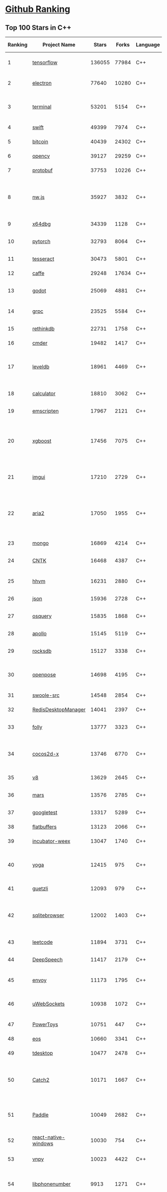 [Github Ranking](../README.md)
==========

## Top 100 Stars in C\+\+

| Ranking | Project Name | Stars | Forks | Language | Open Issues | Description | Last Commit |
| ------- | ------------ | ----- | ----- | -------- | ----------- | ----------- | ----------- |
| 1 | [tensorflow](https://github.com/tensorflow/tensorflow) | 136055 | 77984 | C++ | 2880 | An Open Source Machine Learning Framework for Everyone | 2019-10-17T10:50:39Z |
| 2 | [electron](https://github.com/electron/electron) | 77640 | 10280 | C++ | 1153 | :electron: Build cross-platform desktop apps with JavaScript, HTML, and CSS | 2019-10-17T10:26:50Z |
| 3 | [terminal](https://github.com/microsoft/terminal) | 53201 | 5154 | C++ | 746 | The new Windows Terminal, and the original Windows console host - all in the same place! | 2019-10-17T09:39:02Z |
| 4 | [swift](https://github.com/apple/swift) | 49399 | 7974 | C++ | 604 | The Swift Programming Language | 2019-10-17T10:39:19Z |
| 5 | [bitcoin](https://github.com/bitcoin/bitcoin) | 40439 | 24302 | C++ | 1004 | Bitcoin Core integration/staging tree | 2019-10-17T10:41:56Z |
| 6 | [opencv](https://github.com/opencv/opencv) | 39127 | 29259 | C++ | 1802 | Open Source Computer Vision Library | 2019-10-17T10:46:07Z |
| 7 | [protobuf](https://github.com/protocolbuffers/protobuf) | 37753 | 10226 | C++ | 749 | Protocol Buffers - Google's data interchange format | 2019-10-16T18:43:40Z |
| 8 | [nw.js](https://github.com/nwjs/nw.js) | 35927 | 3832 | C++ | 742 | Call all Node.js modules directly from DOM/WebWorker and enable a new way of writing applications with all Web technologies. | 2019-10-16T08:26:25Z |
| 9 | [x64dbg](https://github.com/x64dbg/x64dbg) | 34339 | 1128 | C++ | 352 | An open-source x64/x32 debugger for windows. | 2019-10-15T13:40:31Z |
| 10 | [pytorch](https://github.com/pytorch/pytorch) | 32793 | 8064 | C++ | 4380 | Tensors and Dynamic neural networks in Python with strong GPU acceleration | 2019-10-17T10:58:52Z |
| 11 | [tesseract](https://github.com/tesseract-ocr/tesseract) | 30473 | 5801 | C++ | 232 | Tesseract Open Source OCR Engine (main repository) | 2019-10-16T13:30:26Z |
| 12 | [caffe](https://github.com/BVLC/caffe) | 29248 | 17634 | C++ | 1064 | Caffe: a fast open framework for deep learning. | 2019-10-01T08:27:42Z |
| 13 | [godot](https://github.com/godotengine/godot) | 25069 | 4881 | C++ | 5680 | Godot Engine – Multi-platform 2D and 3D game engine | 2019-10-17T10:23:32Z |
| 14 | [grpc](https://github.com/grpc/grpc) | 23525 | 5584 | C++ | 885 | The C based gRPC (C++, Python, Ruby, Objective-C, PHP, C#) | 2019-10-17T07:14:14Z |
| 15 | [rethinkdb](https://github.com/rethinkdb/rethinkdb) | 22731 | 1758 | C++ | 1461 | The open-source database for the realtime web. | 2019-10-13T11:43:46Z |
| 16 | [cmder](https://github.com/cmderdev/cmder) | 19482 | 1417 | C++ | 23 | Lovely console emulator package for Windows | 2019-10-14T17:37:56Z |
| 17 | [leveldb](https://github.com/google/leveldb) | 18961 | 4469 | C++ | 123 | LevelDB is a fast key-value storage library written at Google that provides an ordered mapping from string keys to string values. | 2019-10-14T23:50:30Z |
| 18 | [calculator](https://github.com/microsoft/calculator) | 18810 | 3062 | C++ | 130 | Windows Calculator: A simple yet powerful calculator that ships with Windows | 2019-10-16T23:17:37Z |
| 19 | [emscripten](https://github.com/emscripten-core/emscripten) | 17967 | 2121 | C++ | 733 | Emscripten: An LLVM-to-Web Compiler | 2019-10-17T05:20:04Z |
| 20 | [xgboost](https://github.com/dmlc/xgboost) | 17456 | 7075 | C++ | 180 | Scalable, Portable and Distributed Gradient Boosting (GBDT, GBRT or GBM) Library,  for Python, R, Java, Scala, C++ and more. Runs on single machine, Hadoop, Spark, Flink and DataFlow | 2019-10-17T06:46:30Z |
| 21 | [imgui](https://github.com/ocornut/imgui) | 17210 | 2729 | C++ | 445 | Dear ImGui: Bloat-free Immediate Mode Graphical User interface for C++ with minimal dependencies | 2019-10-17T09:38:32Z |
| 22 | [aria2](https://github.com/aria2/aria2) | 17050 | 1955 | C++ | 625 | aria2 is a lightweight multi-protocol & multi-source, cross platform download utility operated in command-line. It supports HTTP/HTTPS, FTP, SFTP, BitTorrent and Metalink. | 2019-10-14T04:07:10Z |
| 23 | [mongo](https://github.com/mongodb/mongo) | 16869 | 4214 | C++ | 41 | The MongoDB Database | 2019-10-17T10:06:01Z |
| 24 | [CNTK](https://github.com/microsoft/CNTK) | 16468 | 4387 | C++ | 779 | Microsoft Cognitive Toolkit (CNTK), an open source deep-learning toolkit | 2019-10-14T17:06:12Z |
| 25 | [hhvm](https://github.com/facebook/hhvm) | 16231 | 2880 | C++ | 876 | A virtual machine for executing programs written in Hack. | 2019-10-17T06:57:20Z |
| 26 | [json](https://github.com/nlohmann/json) | 15936 | 2728 | C++ | 43 | JSON for Modern C++ | 2019-10-16T20:58:16Z |
| 27 | [osquery](https://github.com/osquery/osquery) | 15835 | 1868 | C++ | 604 | SQL powered operating system instrumentation, monitoring, and analytics. | 2019-10-17T08:22:23Z |
| 28 | [apollo](https://github.com/ApolloAuto/apollo) | 15145 | 5119 | C++ | 453 | An open autonomous driving platform | 2019-10-17T10:39:57Z |
| 29 | [rocksdb](https://github.com/facebook/rocksdb) | 15127 | 3338 | C++ | 397 | A library that provides an embeddable, persistent key-value store for fast storage. | 2019-10-17T03:55:28Z |
| 30 | [openpose](https://github.com/CMU-Perceptual-Computing-Lab/openpose) | 14698 | 4195 | C++ | 23 | OpenPose: Real-time multi-person keypoint detection library for body, face, hands, and foot estimation | 2019-10-17T00:41:48Z |
| 31 | [swoole-src](https://github.com/swoole/swoole-src) | 14548 | 2854 | C++ | 63 | 🚀 Coroutine-based concurrency library for PHP | 2019-10-17T06:26:38Z |
| 32 | [RedisDesktopManager](https://github.com/uglide/RedisDesktopManager) | 14041 | 2397 | C++ | 31 | :wrench: Cross-platform GUI management tool for Redis | 2019-10-17T10:27:28Z |
| 33 | [folly](https://github.com/facebook/folly) | 13777 | 3323 | C++ | 186 | An open-source C++ library developed and used at Facebook. | 2019-10-17T09:20:06Z |
| 34 | [cocos2d-x](https://github.com/cocos2d/cocos2d-x) | 13746 | 6770 | C++ | 1357 | Cocos2d-x is a suite of open-source, cross-platform, game-development tools used by millions of developers all over the world. | 2019-10-17T09:01:44Z |
| 35 | [v8](https://github.com/v8/v8) | 13629 | 2645 | C++ | 4 | The official mirror of the V8 Git repository | 2019-10-10T17:52:03Z |
| 36 | [mars](https://github.com/Tencent/mars) | 13576 | 2785 | C++ | 127 | Mars is a cross-platform network component  developed by WeChat. | 2019-10-16T12:28:35Z |
| 37 | [googletest](https://github.com/google/googletest) | 13317 | 5289 | C++ | 137 | Googletest - Google Testing and Mocking Framework | 2019-10-17T07:33:12Z |
| 38 | [flatbuffers](https://github.com/google/flatbuffers) | 13123 | 2066 | C++ | 237 | FlatBuffers: Memory Efficient Serialization Library | 2019-10-16T09:24:53Z |
| 39 | [incubator-weex](https://github.com/apache/incubator-weex) | 13047 | 1740 | C++ | 123 | Apache Weex (Incubating) | 2019-10-17T08:01:48Z |
| 40 | [yoga](https://github.com/facebook/yoga) | 12415 | 975 | C++ | 221 | Yoga is a cross-platform layout engine which implements Flexbox. Follow https://twitter.com/yogalayout for updates. | 2019-10-15T17:36:44Z |
| 41 | [guetzli](https://github.com/google/guetzli) | 12093 | 979 | C++ | 115 | Perceptual JPEG encoder | 2018-10-23T11:02:12Z |
| 42 | [sqlitebrowser](https://github.com/sqlitebrowser/sqlitebrowser) | 12002 | 1403 | C++ | 372 | Official home of the DB Browser for SQLite (DB4S) project. Previously known as "SQLite Database Browser" and "Database Browser for SQLite". Website at:  | 2019-10-10T13:50:22Z |
| 43 | [leetcode](https://github.com/haoel/leetcode) | 11894 | 3731 | C++ | 50 | LeetCode Problems' Solutions  | 2019-10-09T17:20:46Z |
| 44 | [DeepSpeech](https://github.com/mozilla/DeepSpeech) | 11417 | 2179 | C++ | 104 | A TensorFlow implementation of Baidu's DeepSpeech architecture | 2019-10-17T06:55:16Z |
| 45 | [envoy](https://github.com/envoyproxy/envoy) | 11173 | 1795 | C++ | 622 | Cloud-native high-performance edge/middle/service proxy | 2019-10-17T06:05:07Z |
| 46 | [uWebSockets](https://github.com/uNetworking/uWebSockets) | 10938 | 1072 | C++ | 17 | Simple, secure & standards compliant web I/O for the most demanding of applications | 2019-10-17T01:52:44Z |
| 47 | [PowerToys](https://github.com/microsoft/PowerToys) | 10751 | 447 | C++ | 334 | Windows system utilities to maximize productivity | 2019-10-16T16:54:09Z |
| 48 | [eos](https://github.com/EOSIO/eos) | 10660 | 3341 | C++ | 263 | An open source smart contract platform  | 2019-10-17T10:26:20Z |
| 49 | [tdesktop](https://github.com/telegramdesktop/tdesktop) | 10477 | 2478 | C++ | 1143 | Telegram Desktop messaging app | 2019-10-12T09:19:39Z |
| 50 | [Catch2](https://github.com/catchorg/Catch2) | 10171 | 1667 | C++ | 236 | A modern, C++-native, header-only, test framework for unit-tests, TDD and BDD - using C++11, C++14, C++17 and later (or C++03 on the Catch1.x branch) | 2019-10-17T09:21:31Z |
| 51 | [Paddle](https://github.com/PaddlePaddle/Paddle) | 10049 | 2682 | C++ | 1583 | PArallel Distributed Deep LEarning （『飞桨』核心框架，高性能单机、分布式训练和跨平台部署） | 2019-10-17T10:54:37Z |
| 52 | [react-native-windows](https://github.com/microsoft/react-native-windows) | 10030 | 754 | C++ | 452 | A framework for building native Windows apps with React. | 2019-10-17T04:54:22Z |
| 53 | [vnpy](https://github.com/vnpy/vnpy) | 10023 | 4422 | C++ | 22 | 基于Python的开源量化交易平台开发框架 | 2019-10-17T08:18:14Z |
| 54 | [libphonenumber](https://github.com/google/libphonenumber) | 9913 | 1271 | C++ | 88 | Google's common Java, C++ and JavaScript library for parsing, formatting, and validating international phone numbers. | 2019-10-17T03:38:33Z |
| 55 | [LightGBM](https://github.com/microsoft/LightGBM) | 9734 | 2604 | C++ | 46 | A fast, distributed, high performance gradient boosting (GBT, GBDT, GBRT, GBM or MART) framework based on decision tree algorithms, used for ranking, classification and many other machine learning tasks. | 2019-10-16T20:58:13Z |
| 56 | [xbmc](https://github.com/xbmc/xbmc) | 9676 | 5191 | C++ | 577 | Kodi is an award-winning free and open source home theater/media center software and entertainment hub for digital media. With its beautiful interface and powerful skinning engine, it's available for Android, BSD, Linux, macOS, iOS and Windows. | 2019-10-17T08:27:26Z |
| 57 | [foundationdb](https://github.com/apple/foundationdb) | 9556 | 766 | C++ | 376 | FoundationDB - the open source, distributed, transactional key-value store | 2019-10-17T08:52:15Z |
| 58 | [Proton](https://github.com/ValveSoftware/Proton) | 9481 | 333 | C++ | 2114 | Compatibility tool for Steam Play based on Wine and additional components | 2019-10-09T21:23:03Z |
| 59 | [Karabiner-Elements](https://github.com/tekezo/Karabiner-Elements) | 9287 | 571 | C++ | 90 | Karabiner-Elements is a powerful utility for keyboard customization on macOS Sierra (10.12) or later. | 2019-10-16T15:11:35Z |
| 60 | [incubator-brpc](https://github.com/apache/incubator-brpc) | 9250 | 2215 | C++ | 184 | Industrial-grade RPC framework used throughout Baidu, with 1,000,000+ instances and thousands kinds of services, called "baidu-rpc" inside Baidu. | 2019-10-15T07:38:46Z |
| 61 | [openage](https://github.com/SFTtech/openage) | 9128 | 881 | C++ | 210 | Free (as in freedom) open source clone of the Age of Empires II engine :rocket: | 2019-10-16T10:48:50Z |
| 62 | [hardseed](https://github.com/yangyangwithgnu/hardseed) | 9123 | 1967 | C++ | 35 | SEX IS ZERO (0), so, who wanna be the ONE (1), aha? | 2018-08-25T17:29:23Z |
| 63 | [CRYENGINE](https://github.com/CRYTEK/CRYENGINE) | 9101 | 1779 | C++ | 69 | CRYENGINE is a powerful real-time game development platform created by Crytek. | 2019-10-16T11:51:11Z |
| 64 | [turicreate](https://github.com/apple/turicreate) | 9066 | 908 | C++ | 466 | Turi Create simplifies the development of custom machine learning models. | 2019-10-17T00:17:21Z |
| 65 | [AirSim](https://github.com/microsoft/AirSim) | 9020 | 2327 | C++ | 473 | Open source simulator for autonomous vehicles built on Unreal Engine / Unity, from Microsoft AI & Research | 2019-10-16T15:11:37Z |
| 66 | [openalpr](https://github.com/openalpr/openalpr) | 8881 | 2014 | C++ | 434 | Automatic License Plate Recognition library | 2019-10-03T08:29:58Z |
| 67 | [wkhtmltopdf](https://github.com/wkhtmltopdf/wkhtmltopdf) | 8761 | 1235 | C++ | 856 | Convert HTML to PDF using Webkit (QtWebKit) | 2019-08-30T15:40:36Z |
| 68 | [napajs](https://github.com/microsoft/napajs) | 8721 | 316 | C++ | 64 | Napa.js: a multi-threaded JavaScript runtime | 2018-10-30T21:08:57Z |
| 69 | [arangodb](https://github.com/arangodb/arangodb) | 8706 | 592 | C++ | 583 | 🥑 ArangoDB is a native multi-model database with flexible data models for documents, graphs, and key-values. Build high performance applications using a convenient SQL-like query language or JavaScript extensions. | 2019-10-17T10:56:53Z |
| 70 | [mosh](https://github.com/mobile-shell/mosh) | 8675 | 550 | C++ | 225 | Mobile Shell | 2019-10-03T05:56:35Z |
| 71 | [MMKV](https://github.com/Tencent/MMKV) | 8532 | 895 | C++ | 0 | An efficient, small mobile key-value storage framework developed by WeChat. Works on iOS, Android, macOS and Windows. | 2019-09-16T09:42:07Z |
| 72 | [ClickHouse](https://github.com/ClickHouse/ClickHouse) | 8515 | 1492 | C++ | 1121 | ClickHouse is a free analytic DBMS for big data | 2019-10-17T10:57:42Z |
| 73 | [yuzu](https://github.com/yuzu-emu/yuzu) | 8398 | 568 | C++ | 176 | Nintendo Switch Emulator | 2019-10-17T01:09:41Z |
| 74 | [rapidjson](https://github.com/Tencent/rapidjson) | 8391 | 2286 | C++ | 393 | A fast JSON parser/generator for C++ with both SAX/DOM style API | 2019-10-15T02:01:40Z |
| 75 | [watchman](https://github.com/facebook/watchman) | 8356 | 653 | C++ | 89 | Watches files and records, or triggers actions, when they change.  | 2019-10-17T09:50:27Z |
| 76 | [navicat-keygen](https://github.com/DoubleLabyrinth/navicat-keygen) | 8263 | 2099 | C++ | 8 | A keygen for Navicat | 2019-10-03T07:34:10Z |
| 77 | [notepad-plus-plus](https://github.com/notepad-plus-plus/notepad-plus-plus) | 8075 | 2340 | C++ | 1046 | Notepad++ official repository | 2019-10-16T21:07:51Z |
| 78 | [Sonoff-Tasmota](https://github.com/arendst/Sonoff-Tasmota) | 8058 | 1892 | C++ | 5 | Provide ESP8266 based itead Sonoff with Web, MQTT and OTA firmware using Arduino IDE or PlatformIO | 2019-10-17T10:20:36Z |
| 79 | [dlib](https://github.com/davisking/dlib) | 8035 | 2407 | C++ | 50 | A toolkit for making real world machine learning and data analysis applications in C++ | 2019-10-15T12:02:16Z |
| 80 | [filament](https://github.com/google/filament) | 7901 | 539 | C++ | 64 | Filament is a real-time physically based rendering engine for Android, iOS, Windows, Linux, macOS and WASM/WebGL | 2019-10-17T00:59:57Z |
| 81 | [Magisk](https://github.com/topjohnwu/Magisk) | 7873 | 1210 | C++ | 21 | A Magic Mask to Alter Android System Systemless-ly | 2019-10-17T08:49:56Z |
| 82 | [interview](https://github.com/huihut/interview) | 7853 | 2516 | C++ | 1 | 📚 C/C++ 技术面试基础知识总结，包括语言、程序库、数据结构、算法、系统、网络、链接装载库等知识及面试经验、招聘、内推等信息。 | 2019-10-07T10:38:12Z |
| 83 | [faiss](https://github.com/facebookresearch/faiss) | 7839 | 1441 | C++ | 62 | A library for efficient similarity search and clustering of dense vectors. | 2019-10-17T01:45:37Z |
| 84 | [Tars](https://github.com/TarsCloud/Tars) | 7732 | 1868 | C++ | 46 | Tars is a high-performance RPC framework based on name service and Tars protocol, also integrated administration platform, and implemented hosting-service via flexible schedule. | 2019-10-06T00:29:02Z |
| 85 | [horovod](https://github.com/horovod/horovod) | 7680 | 1194 | C++ | 438 | Distributed training framework for TensorFlow, Keras, PyTorch, and Apache MXNet. | 2019-10-16T05:48:23Z |
| 86 | [robomongo](https://github.com/Studio3T/robomongo) | 7659 | 662 | C++ | 650 | Native cross-platform MongoDB management tool | 2019-09-09T15:41:28Z |
| 87 | [tinyrenderer](https://github.com/ssloy/tinyrenderer) | 7566 | 628 | C++ | 6 | A brief computer graphics / rendering course | 2019-02-20T13:41:57Z |
| 88 | [devilution](https://github.com/diasurgical/devilution) | 7561 | 908 | C++ | 84 | Diablo devolved - magic behind the 1996 computer game | 2019-10-16T11:52:29Z |
| 89 | [libfacedetection](https://github.com/ShiqiYu/libfacedetection) | 7556 | 2148 | C++ | 53 | An open source library for face detection in images. The face detection speed can reach 1500FPS.  | 2019-09-24T02:17:18Z |
| 90 | [simdjson](https://github.com/lemire/simdjson) | 7510 | 413 | C++ | 55 | Parsing gigabytes of JSON per second  | 2019-10-17T01:12:59Z |
| 91 | [ncnn](https://github.com/Tencent/ncnn) | 7435 | 1955 | C++ | 157 | ncnn is a high-performance neural network inference framework optimized for the mobile platform | 2019-10-17T09:29:57Z |
| 92 | [OpenRCT2](https://github.com/OpenRCT2/OpenRCT2) | 7420 | 831 | C++ | 1279 | An open source re-implementation of RollerCoaster Tycoon 2 🎢 | 2019-10-16T19:52:00Z |
| 93 | [solidity](https://github.com/ethereum/solidity) | 7327 | 2034 | C++ | 695 | Solidity, the Contract-Oriented Programming Language | 2019-10-17T10:46:46Z |
| 94 | [qBittorrent](https://github.com/qbittorrent/qBittorrent) | 7278 | 1276 | C++ | 2684 | qBittorrent BitTorrent client | 2019-10-17T04:18:29Z |
| 95 | [openFrameworks](https://github.com/openframeworks/openFrameworks) | 7274 | 2321 | C++ | 909 | openFrameworks is a community-developed cross platform toolkit for creative coding in C++. | 2019-10-17T09:49:08Z |
| 96 | [zeal](https://github.com/zealdocs/zeal) | 7268 | 564 | C++ | 137 | Offline documentation browser inspired by Dash | 2019-10-17T04:34:56Z |
| 97 | [shadowsocks-qt5](https://github.com/shadowsocks/shadowsocks-qt5) | 7211 | 2228 | C++ | 72 | A cross-platform shadowsocks GUI client | 2019-01-01T20:28:17Z |
| 98 | [rpcs3](https://github.com/RPCS3/rpcs3) | 7129 | 1210 | C++ | 502 | PS3 emulator/debugger | 2019-10-17T08:10:09Z |
| 99 | [aseprite](https://github.com/aseprite/aseprite) | 7116 | 725 | C++ | 737 | Animated sprite editor & pixel art tool (Windows, macOS, Linux) | 2019-10-15T13:26:06Z |
| 100 | [synergy-core](https://github.com/symless/synergy-core) | 6983 | 1825 | C++ | 292 | Open source core of Synergy, the keyboard and mouse sharing tool | 2019-10-16T22:04:57Z |

